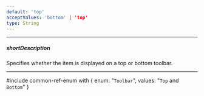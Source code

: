 ```yaml
---
default: 'top'
acceptValues: 'bottom' | 'top'
type: String
---
```

---
##### shortDescription
Specifies whether the item is displayed on a top or bottom toolbar.

---
#include common-ref-enum with {
    enum: "`Toolbar`",
    values: "`Top` and `Bottom`"
}